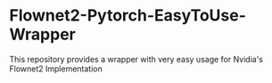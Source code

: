 # Flownet2-Pytorch-EasyToUse-Wrapper
This repository provides a wrapper with very easy usage for Nvidia's Flownet2 Implementation
